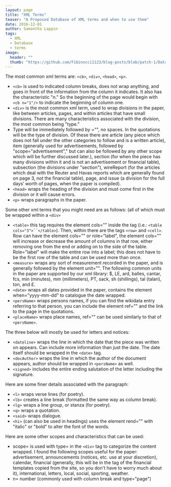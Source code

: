 ```yaml
---
layout: page
title: "XML Terms"
teaser: "A Proposed Database of XML terms and when to use them"
date: 2016-12-01
author: Samantha Lappin
tags:
  - XML
  - Database
  - terms
image:
  header: ""
  thumb: "https://github.com/Fibinocci1123/blog-posts/blob/patch-1/Database.png"
---
```

The most common xml terms are: `<cb>`, `<div>`, `<head>`, `<p>`.

- `<cb>` is used to indicated column breaks, does not wrap anything, and goes in front of the information from the column it indicates. It also has the characteristic "n." So the beginning of the page would begin with `<cb n="1"/>` to indicate the beginning of column one.
- `<div>` is the most common xml term, used to wrap divisions in the paper, like between articles, pages, and within articles that have small divisions. There are many characteristics associated with the division, the most common being "type."
- Type will be immediately followed by ="", no spaces. In the quotations will be the type of division. Of these there are article (any piece which does not fall under the other categories to follow and is a written article), item (generally used for advertisements, followed by "scope="advertisement"," but can also be followed by any other scope which will be further discussed later.), section (for when the piece has many divisions within it and is not an advertisement or financial table), subsection (the divisions under "section"), wireReport (for the articles which deal with the Reuter and Havas reports which are generally found on page 3, not the financial table), page, and issue (a division for the full days’ worth of pages, when the paper is compiled).
- `<head>` wraps the heading of the division and must come first in the division or it will cause errors.
- `<p>` wraps paragraphs in the paper.

Some other xml terms that you might need are as follows: (all of which must be wrapped within a `<div>`
- `<table>` this tag requires the element cols="" inside the tag (i.e.: `<table cols="3">``</table>`). Then, within there are the tags `<row>` and `<cell>`. Row can have the element cols="" or role="label", the element cols="" will increase or decrease the amount of columns in that row, either removing one from the end or adding on to the side of the table. Role="label" will make the entire row into a label; this does not have to be the first row of the table and can be used more than once.
- `<measure>` wraps any sort of measurement recorded in the paper, and is generally followed by the element unit="". The following common units in the paper are supported by our xml library: $, LE, ard, balles, cantar, fcs, min (minutes), mm (millimeters), PT, sack, sh (shillings), tal (talari), ton, and £.
- `<date>` wraps all dates provided in the paper, contains the element when="yyyy-mm-dd" to catalogue the date wrapped.
- `<persName>` wraps persons names, if you can find the wikidata entry referring to that person, you can include the element ref="" and the link to the page in the quotations.
- `<placeName>` wraps place names, ref="" can be used similarly to that of `<persName>`.

The three below will mostly be used for letters and notices:
- `<dateline>` wraps the line in which the date that the piece was written on appears. Can include more information than just the date. The date itself should be wrapped in the `<date>` tag.
- `<docAuthor>` wraps the line in which the author of the document appears, author should be wrapped in `<persName>` as well.
- `<signed>` includes the entire ending salutation of the letter including the signature.

Here are some finer details associated with the paragraph:
- `<l>` wraps verse lines (for poetry).
- `<lb>` creates a line break (formatted the same way as column break).
- `<lg>` wraps a line group, or stanza (for poetry).
- `<q>` wraps a quotation.
- `<said>` wraps dialogue.
- `<hi>` (can also be used in headings) uses the element rend="" with "italic" or "bold" to alter the font of the words.

Here are some other scopes and characteristics that can be used:
- scope= is used with type= in the `<div>` tag to categorize the content wrapped. I found the following scopes useful for the paper: advertisement, announcements (notices, etc. use at your discretion), calendar, financial (generally, this will be in the tag of the financial templates copied from the site, so you don't have to worry much about it), international, letters, local, social, sporting, weather.
- n= number (commonly used with column break and type="page")
